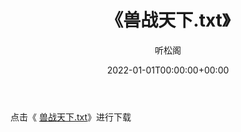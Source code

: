 ﻿---
title:  《兽战天下.txt》
date:   2022-01-01T00:00:00+00:00
author: 听松阁
layout: post
permalink: /兽战天下/
categories: 小说
tags: [小说]
---

点击《 [兽战天下.txt](http://img.660000.xyz/bookstukust/book/bntxt/10/兽战天下.txt)》进行下载